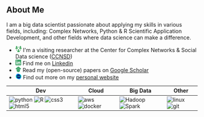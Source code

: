<!--  [![Header](https://raw.githubusercontent.com/Dorsa-Arezooji/Dorsa-Arezooji/master/header.gif "Go to website")](https://dorsa-arezooji.github.io/)
-->
## About Me

I am a big data scientist passionate about applying my skills in various fields, including: 
Complex Networks, Python & R Scientific Application Development, and other fields where data science can make a difference.

- [<img height="16" width="16" src="https://raw.githubusercontent.com/Dorsa-Arezooji/Dorsa-Arezooji/master/output-onlinepngtools(1).png" />](https://ccnsd.ir/ ' Center for Complex Systems & Social Data science (CCNSD) ') I'm a visiting researcher at the Center for Complex Networks & Social Data science ([CCNSD](https://ccnsd.ir/))
- [<img height="15" width="15" src="https://raw.githubusercontent.com/Dorsa-Arezooji/Dorsa-Arezooji/master/linkedin(1).svg" />](https://www.linkedin.com/in/dorsa-arezooji/ ' LinkedIn ') Find me on [Linkedin](https://www.linkedin.com/in/dorsa-arezooji/)
- [<img height="15" width="15" src="https://raw.githubusercontent.com/Dorsa-Arezooji/Dorsa-Arezooji/master/googlescholar(1).svg" />](https://scholar.google.com/citations?user=OJz1WroAAAAJ&hl=en&oi=ao ' Google Scholar ') Read my (open-source) papers on [Google Scholar](https://scholar.google.com/citations?user=OJz1WroAAAAJ&hl=en&oi=ao)
- [<img height="16" width="16" src="https://raw.githubusercontent.com/Dorsa-Arezooji/Dorsa-Arezooji/master/DA.png" />](https://dorsa-arezooji.github.io/ ' Personal Website ') Find out more on my [personal website](https://dorsa-arezooji.github.io/)


<!-- <img src="https://komarev.com/ghpvc/?username=Dorsa-Arezooji" alt="Dorsa-Arezooji" /> -->
 
<!-- 
* I try to share anything I might find useful such as tutorials, papers, apps, tips and advice, my experiences, and more in my [blog](https://Dorsa-Arezooji.github.io/Blog). 
-->


| Dev | Cloud | Big Data | Other |
| --- | --- | --- | --- |
| <img src="https://www.vectorlogo.zone/logos/python/python-icon.svg" alt="python" width="25" height="25"/> <img src="https://www.vectorlogo.zone/logos/r-project/r-project-official.svg" alt="R" width="30" height="30"/> <img src="https://img.icons8.com/color/344/css3.png" alt="css3" width="30" height="30"/> <img src="https://img.icons8.com/color/344/html-5.png" alt="html5" width="30" height="30"/>  | <img src="https://www.vectorlogo.zone/logos/amazon_aws/amazon_aws-icon.svg" alt="aws" width="30" height="30"/> <img src="https://www.vectorlogo.zone/logos/docker/docker-icon.svg" alt="docker" width="30" height="30"/> | <img src="https://www.vectorlogo.zone/logos/apache_hadoop/apache_hadoop-icon.svg" alt="Hadoop" width="30" height="30"/>  <img src="https://www.vectorlogo.zone/logos/apache_spark/apache_spark-icon.svg" alt="Spark" width="30" height="30"/>  | <img src="https://www.vectorlogo.zone/logos/linux/linux-icon.svg" alt="linux" width="30" height="40"/> <img src="https://www.vectorlogo.zone/logos/git-scm/git-scm-icon.svg" alt="git" width="30" height="30"/>  |

<!--
| Dev | Cloud | Big Data | Tools |
| --- | --- | --- | --- |
|![](https://img.shields.io/badge/Python-informational?style=for-the-badge&logo=python&logoColor=02fc6e&color=1a3f2d) ![](https://img.shields.io/badge/R-informational?style=for-the-badge&logo=R&logoColor=02fc6e&color=1a3f2d) | ![](https://img.shields.io/badge/AWS-informational?style=for-the-badge&logo=amazon-aws&logoColor=02fc6e&color=1a3f2d) ![](https://img.shields.io/badge/GCP-informational?style=for-the-badge&logo=google-cloud&logoColor=02fc6e&color=1a3f2d) | ![](https://img.shields.io/badge/Hadoop-informational?style=for-the-badge&logo=Hadoop&logoColor=02fc6e&color=1a3f2d) ![](https://img.shields.io/badge/PySpark-informational?style=for-the-badge&logo=Apache-Spark&logoColor=02fc6e&color=1a3f2d) | ![](https://img.shields.io/badge/Docker-informational?style=for-the-badge&logo=docker&logoColor=02fc6e&color=1a3f2d) ![](https://img.shields.io/badge/Kubernetes-informational?style=for-the-badge&logo=kubernetes&logoColor=02fc6e&color=1a3f2d) |
-->

<!--
|![](https://img.shields.io/badge/Code-Python-informational?style=flat&logo=python&logoColor=white&color=2bbc8a) | 


|![](https://img.shields.io/badge/Code-Python-informational?style=flat&logo=python&logoColor=white&color=2bbc8a) ![](https://img.shields.io/badge/Code-R-informational?style=flat&logo=R&logoColor=white&color=2bbc8a) ![](https://img.shields.io/badge/Code-Matlab-informational?style=flat&logo=mathworks&logoColor=white&color=2bbc8a) ![](https://img.shields.io/badge/Code-HTML-informational?style=flat&logo=HTML5&logoColor=white&color=2bbc8a) | ![](https://img.shields.io/badge/Cloud-AWS-informational?style=flat&logo=amazon-aws&logoColor=white&color=2bbc8a) ![](https://img.shields.io/badge/Cloud-GCP-informational?style=flat&logo=google-cloud&logoColor=white&color=2bbc8a) | ![](https://img.shields.io/badge/DB-Cassandra-informational?style=flat&logo=apache-cassandra&logoColor=white&color=2bbc8a) ![](https://img.shields.io/badge/DB-MySQL-informational?style=flat&logo=MySQL&logoColor=white&color=2bbc8a) ![](https://img.shields.io/badge/DB-MongoDB-informational?style=flat&logo=mongoDB&logoColor=white&color=2bbc8a) | ![](https://img.shields.io/badge/Big_Data-Hadoop-informational?style=flat&logo=Hadoop&logoColor=white&color=2bbc8a) ![](https://img.shields.io/badge/Big_Data-PySpark-informational?style=flat&logo=Apache-Spark&logoColor=white&color=2bbc8a) | ![](https://img.shields.io/badge/Tools-Docker-informational?style=flat&logo=docker&logoColor=white&color=2bbc8a) ![](https://img.shields.io/badge/Tools-Kubernetes-informational?style=flat&logo=kubernetes&logoColor=white&color=2bbc8a) | ![](https://img.shields.io/badge/Viz-Tableau-informational?style=flat&logo=Tableau&logoColor=white&color=2bbc8a) ![](https://img.shields.io/badge/OS-Linux-informational?style=flat&logo=linux&logoColor=white&color=2bbc8a) | 

[![Top Langs](https://github-readme-stats.vercel.app/api/top-langs/?username=Dorsa-Arezooji&layout=compact&title_color=04fc95&text_color=90e1df&icon_color=04fc95&bg_color=121112)](https://github.com/Dorsa-Arezooji)
-->
<!--## Repos -->

<!--
<a href="https://github.com/Dorsa-Arezooji/Dorsa-Arezooji">
  <img align="center" src="https://github-readme-stats.vercel.app/api/top-langs/?username=Dorsa-Arezooji&hide=java,html&theme=material-palenight&show_icons=true" />
</a>
<a href="https://github.com/Dorsa-Arezooji/Dorsa-Arezooji">
  <img align="center" src="https://github-readme-stats.vercel.app/api?username=Dorsa-Arezooji&show_icons=true&line_height=27&count_private=true&theme=material-palenight&show_icons=true" alt="Dorsa's GitHub Stats" />
</a>
-->
<!--
<a href="https://github.com/Dorsa-Arezooji/PortoDash">
  <img align="center" src="https://github-readme-stats.vercel.app/api/pin/?username=Dorsa-Arezooji&repo=PortoDash&title_color=04fc95&text_color=90e1df&icon_color=04fc95&bg_color=071611&show_icons=true" />
</a>

<a href="https://github.com/Dorsa-Arezooji/NetSent">
  <img align="center" src="https://github-readme-stats.vercel.app/api/pin/?username=Dorsa-Arezooji&repo=NetSent&title_color=04fc95&text_color=90e1df&icon_color=04fc95&bg_color=071611&show_icons=true" />
</a>

<a href="https://github.com/Dorsa-Arezooji/Forex-MCMC">
  <img align="center" src="https://github-readme-stats.vercel.app/api/pin/?username=Dorsa-Arezooji&repo=Forex-MCMC&title_color=04fc95&text_color=90e1df&icon_color=04fc95&bg_color=071611&show_icons=true" />
</a>

<a href="https://github.com/Dorsa-Arezooji/Ethereum-Analysis">
  <img align="center" src="https://github-readme-stats.vercel.app/api/pin/?username=Dorsa-Arezooji&repo=Ethereum-Analysis&title_color=04fc95&text_color=90e1df&icon_color=04fc95&bg_color=071611&show_icons=true" />
</a>  

<a href="https://github.com/Dorsa-Arezooji/Forex-Flask">
  <img align="center" src="https://github-readme-stats.vercel.app/api/pin/?username=Dorsa-Arezooji&repo=Forex-Flask&title_color=04fc95&text_color=90e1df&icon_color=04fc95&bg_color=071611&show_icons=true" />
</a>  

<a href="https://github.com/Dorsa-Arezooji/Retail-Analytics">
  <img align="center" src="https://github-readme-stats.vercel.app/api/pin/?username=Dorsa-Arezooji&repo=Retail-Analytics&title_color=04fc95&text_color=90e1df&icon_color=04fc95&bg_color=071611&show_icons=true" />
</a> 

<a href="https://github.com/Dorsa-Arezooji/Sick-Pigs">
  <img align="center" src="https://github-readme-stats.vercel.app/api/pin/?username=Dorsa-Arezooji&repo=Sick-Pigs&title_color=04fc95&text_color=90e1df&icon_color=04fc95&bg_color=071611&show_icons=true" />
</a> 

<a href="https://github.com/Dorsa-Arezooji/SplittR">
  <img align="center" src="https://github-readme-stats.vercel.app/api/pin/?username=Dorsa-Arezooji&repo=SplittR&title_color=04fc95&text_color=90e1df&icon_color=04fc95&bg_color=071611&show_icons=true" />
</a> 
-->
<!-- 
![views](https://gpvc.arturio.dev/Dorsa-Arezooji)
-->

<!-- Resources -->
<!-- Icons: https://simpleicons.org/ -->
<!-- GitHub Stats: https://github.com/anuraghazra/github-readme-stats -->
<!-- Emojis: https://emojipedia.org/emoji/ -->
<!-- HTML Emojis: https://www.fileformat.info/index.htm -->
<!-- Shields: https://shields.io/ -->
<!-- Awesome GitHub Profile README: https://github.com/abhisheknaiidu/awesome-github-profile-readme -->

<!--  
   * [Forex-MCMC](https://github.com/Dorsa-Arezooji/Forex-MCMC) `R` | `Bayesian Structural Time-Series` `Forecst` `MCMC`
   * [Ethereum-Analysis](https://github.com/Dorsa-Arezooji/Ethereum-Analysis) `Python` | `Big Data Processing` `Big Graphs`
   * [Retail-Analytics](https://github.com/Dorsa-Arezooji/Retail-Analytics) `Python` | `Machine Learning` `Prediction` `Bayesian Learning`
   * [Forex-Flask](https://github.com/Dorsa-Arezooji/Forex-Flask) `Python` | `REST API` `Live & Historical Quotes` `Trading Journal`
    
**Medical Data Analysis & Drug Development**
  
   * [Sick-Pigs](https://github.com/Dorsa-Arezooji/Sick-Pigs) `R` | `rstan` `MCMC` `Drug Dosing` `Bayesian Hierarchical Modeling`
   * [EEG-Fractal-Analysis](https://github.com/Dorsa-Arezooji/EEG-Fractal-Analysis) `Matlab` | `EEG Signal Processing` `Fractal Analysis`
   * [AutoDoc](https://github.com/Dorsa-Arezooji/AutoDoc) `owl` `swrl` | `Medical Informatics` `Ontology` `Inference`
-->

